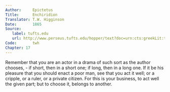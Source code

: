 ```yaml
---
Author:     Epictetus  
Title:      Enchiridion  
Translator: T.W. Higginson  
Date:       1865  
Source:
   label: tufts.edu
   url: http://www.perseus.tufts.edu/hopper/text?doc=urn:cts:greekLit:tlg0557.tlg002.perseus-eng2:1
Code:       twh  
Chapter: 17
---
```


Remember that you are an actor in a drama of such sort as the author chooses, -
if short, then in a short one; if long, then in a long one. If it be his
pleasure that you should enact a poor man, see that you act it well; or a
cripple, or a ruler, or a private citizen. For this is your business, to act
well the given part; but to choose it, belongs to another.


